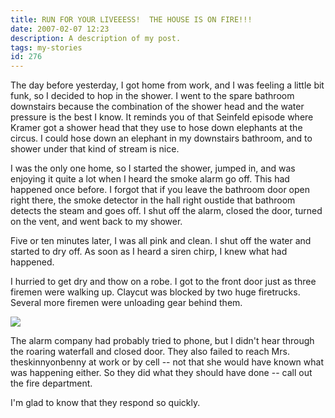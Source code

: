 ```yaml
---
title: RUN FOR YOUR LIVEEESS!  THE HOUSE IS ON FIRE!!!
date: 2007-02-07 12:23
description: A description of my post.
tags: my-stories
id: 276
---
```

The day before yesterday, I got home from work, and I was feeling a little bit funk, so I decided to hop in the shower.  I went to the spare bathroom downstairs because the combination of the shower head and the water pressure is the best I know.  It reminds you of that Seinfeld episode where Kramer got a shower head that they use to hose down elephants at the circus.  I could hose down an elephant in my downstairs bathroom, and to shower under that kind of stream is nice.

I was the only one home, so I started the shower, jumped in, and was enjoying it quite a lot when I heard the smoke alarm go off.  This had happened once before.  I forgot that if you leave the bathroom door open right there, the smoke detector in the hall right oustide that bathroom detects the steam and goes off.  I shut off the alarm, closed the door, turned on the vent, and went back to my shower.

Five or ten minutes later, I was all pink and clean.  I shut off the water and started to dry off.  As soon as I heard a siren chirp, I knew what had happened.

I hurried to get dry and thow on a robe.  I got to the front door just as three firemen were walking up.  Claycut was blocked by two huge firetrucks.  Several more firemen were unloading gear behind them.

<img src="/img/firetrucks.jpg" />

The alarm company had probably tried to phone, but I didn't hear through the roaring waterfall and closed door.  They also failed to reach Mrs. theskinnyonbenny at work or by cell -- not that she would have known what was happening either.  So they did what they should have done -- call out the fire department.

I'm glad to know that they respond so quickly.
